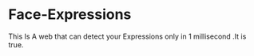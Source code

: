 # Face-Expressions
This Is A web that can detect your Expressions only in 1 millisecond .It is true.

